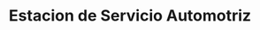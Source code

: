 ---
title: "Estacion de Servicio Automotriz"
url: /samaipata/estacion-de-servicio-automotriz/
shop: Autowerkstatt
---